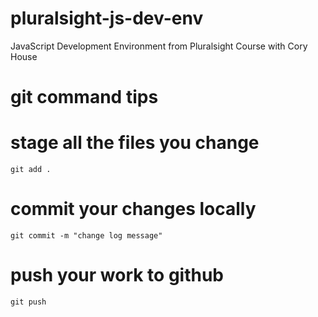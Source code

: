 # pluralsight-js-dev-env
JavaScript Development Environment from Pluralsight Course with Cory House

# git command tips

# stage all the files you change

    git add .

# commit your changes locally

    git commit -m "change log message"

# push your work to github

    git push



